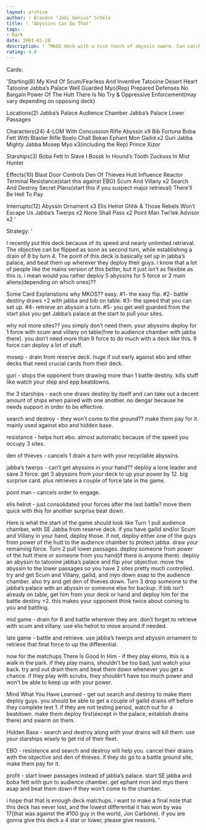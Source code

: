 ```yaml
---
layout: archive
author: ! Brandon "Jedi Genius" Schele
title: ! "Abyssins Can Do That"
tags:
- Dark
date: 2001-01-28
description: ! "MKOS deck with a nice touch of abyssin swarm. Can catch your opponent off guard if they try to battle you."
rating: 4.0
---
```

Cards: 

'Starting(8)
My Kind Of Scum/Fearless And Inventive
Tatooine Desert Heart
Tatooine Jabba’s Palace
Well Guarded
Myo(Rep)
Prepared Defenses
No Bargain
Power Of The Hutt
There Is No Try & Oppressive Enforcement(may vary depending on opposing deck)

Locations(2)
Jabba’s Palace Audience Chamber
Jabba’s Palace Lower Passages

Characters(24)
4-LOM With Concussion Rifle
Abyssin x9
Bib Fortuna
Boba Fett With Blaster Rifle
Boelo
Chall Bekan
Ephant Mon
Gailid x2
Guri
Jabba
Mighty Jabba
Mosep
Myo x3(including the Rep)
Prince Xizor

Starships(3)
Boba Fett In Slave I
Bossk In Hound’s Tooth
Zuckuss In Mist Hunter

Effects(10)
Blast Door Controls
Den Of Thieves
Hutt Influence
Reactor Terminal
Resistance(start this against EBO)
Scum And Villany x2
Search And Destroy
Secret Plans(start this if you suspect major retrieval)
There’ll Be Hell To Pay

Interrupts(12)
Abyssin Ornament x3
Elis Helrot
Ghhk & Those Rebels Won’t Escape Us
Jabba’s Twerps x2
None Shall Pass x2
Point Man
Twi’lek Advisor x2
'

Strategy: '

I recently put this deck because of its speed and nearly unlimited retrieval. The objective can be flipped as soon as second turn, while establishing a drain of 6 by turn 4. The point of this deck is basically set up in jabba’s palace, and beat them up wherever they deploy their guys.
i know that a lot of people like the mains version of this better, but it just isn’t as flexible as this is. i mean would you rather deploy 5 abyssins for 5 force or 2 main aliens(depending on which ones)??

Some Card Explanations
why MKOS?? easy. #1- the easy flip. #2- battle destiny draws +2 with jabba and bib on table. #3- the speed that you can set up. #4- retrieve an abyssin a turn. #5- you get well guarded from the start plus you get Jabba’s palace at the start to pull your sites.

why not more sites?? you simply don’t need them. your abyssins deploy for 1 force with scum and villany on table(free to audience chamber with jabba there). you don’t need more than 9 force to do much with a deck like this. 9 force can deploy a lot of stuff.

mosep - drain from reserve deck. huge if out early against ebo and other decks that need crucial cards from their deck.

guri - stops the opponent from drawing more than 1 battle destiny. kills stuff like watch your step and epp beatdowns.

the 3 starships - each one draws destiny by itself and can take out a decent amount of ships when paired with one another. no dengar because he needs support in order to be effective.

search and destroy - they won’t come to the ground?? make them pay for it. mainly used against ebo and hidden base.

resistance - helps hurt ebo. almost automatic because of the speed you occupy 3 sites.

den of thieves - cancels 1 drain a turn with your recyclable abyssins.

jabba’s twerps - can’t get abyssins in your hand?? deploy a lone leader and save 3 force. get 3 abyssins from your deck to up your power by 12. big surprise card. plus retrieves a couple of force late in the game.

point man - cancels order to engage.

elis helrot - just consolidated your forces after the last battle? move them quick with this for another surprise beat down.

Here is what the start of the game should look like
Turn 1 pull audience chamber, with SE Jabba from reserve deck. if you have gailid and/or Scum and Villany in your hand, deploy those. if not, deploy either one of the guys from power of the hutt to the audience chamber to protect jabba. draw your remaining force.
Turn 2 pull lower passages. deploy someone from power of the hutt there or someone from you hand(if there is anyone there). deploy an abyssin to tatooine jabba’s palace and flip your objective. move the abyssin to the lower passages so you have 2 sites pretty much controlled. try and get Scum and Villany, gailid, and myo down asap to the audience chamber. also try and get den of thieves down.
Turn 3 drop someone to the jabba’s palace with an abyssin or someone else for backup. if bib isn’t already on table, get him from your deck or hand and deploy him for the battle destiny +2. this makes your opponent think twice about coming to you and battling.

mid game - drain for 6 and battle wherever they are. don’t forget to retrieve with scum and villany. use elis helrot to move around if needed.

late game - battle and retrieve. use jabba’s twerps and abyssin ornament to retrieve that final force to up the differential.

now for the matchups
There Is Good In Him - if they play eloms, this is a walk in the park. if they play mains, shouldn’t be too bad, just watch your back. try and out drain them and beat them down whenever you get a chance. if they play with scrubs, they shouldn’t have too much power and won’t be able to keep up with your power.

Mind What You Have Learned - get out search and destroy to make them deploy guys. you should be able to get a couple of gailid drains off before they complete test 1. if they are not testing period, watch out for a beatdown. make them deploy first(except in the palace, establish drains there) and swarm on them.

Hidden Base - search and destroy along with your drains will kill them. use your starships wisely to get rid of their fleet.

EBO - resistence and search and destroy will help you. cancel their drains with the objective and den of thieves. if they do go to a battle ground site, make them pay for it.

profit - start lower passages instead of jabba’s palace. start SE jabba and boba fett with gun to audience chamber. get ephant mon and myo there asap and beat them down if they won’t come to the chamber.

i hope that that is enough deck matchups. i want to make a final note that this deck has never lost, and the lowest differential it has won by was 17(that was against the #100 guy in the world, Jon Carbone). if you are gonna give this deck a 4 star or lower, please give reasons.  '